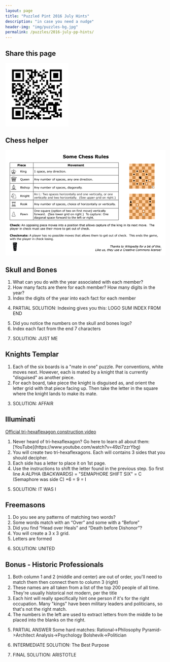 ```yaml
---
layout: page
title: "Puzzled Pint 2016 July Hints"
description: "in case you need a nudge"
header-img: "img/puzzles-bg.jpg"
permalink: /puzzles/2016-july-pp-hints/
---
```


## Share this page

[![QR code][qr]][qr]

[qr]: /img/20160712/pp-2016-july-hint-qr.png

## Chess helper

[![Chess helper][chess helper]][chess helper]

[chess helper]: /img/20160712/pp-chess-helper.png

## Skull and Bones

1. <span class="spoiler">
   What can you do with the year associated with each member?
   </span>

2. <span class="spoiler">
   How many facts are there for each member? How many digits in the year?
   </span>

3. <span class="spoiler">
   Index the digits of the year into each fact for each member
   </span>

4. PARTIAL SOLUTION: <span class="spoiler">
   Indexing gives you this: LOGO SUM INDEX FROM END
   </span>

5. <span class="spoiler">
   Did you notice the numbers on the skull and bones logo?
   </span>

6. <span class="spoiler">
   Index each fact from the end 7 characters
   </span>

7. SOLUTION: <span class="spoiler">
   JUST ME
   </span>

## Knights Templar

1. <span class="spoiler">
   Each of the six boards is a "mate in one" puzzle. Per conventions, white moves next.
   However, each is mated by a knight that is currently "disguised" as another piece.
   </span>

2. <span class="spoiler">
   For each board, take piece the knight is disguised as, and orient the letter grid with
   that piece facing up. Then take the letter in the square where the knight lands to
   make its mate.
   </span>

3. SOLUTION: <span class="spoiler">
   AFFAIR
   </span>

## Illuminati

[Official tri-hexaflexagon construction video][official video]

[official video]: https://www.youtube.com/watch?v=fEcMEgkEg24

1. <span class="spoiler">
   Never heard of tri-hexaflexagon? Go here to learn all about them:
   </span>
   [YouTube](https://www.youtube.com/watch?v=49zi7zzrYbg)

2. <span class="spoiler">
   You will create two tri-hexaflexagons. Each will contains 3 sides that you should
   decipher.
   </span>

3. <span class="spoiler">
   Each side has a letter to place it on 1st page.
   </span>

4. <span class="spoiler">
   Use the instructions to shift the letter found in the previous step. So first line
   A:ALPHA (BACKWARDS) = "SEMAPHORE SHIFT SIX" = C (Semaphore was side
   C) +6 = 9 = I
   </span>

5. SOLUTION: <span class="spoiler">
   IT WAS I
   </span>

## Freemasons

1. <span class="spoiler">
   Do you see any patterns of matching two words?
   </span>

2. <span class="spoiler">
   Some words match with an “Over” and some with a “Before”
   </span>

3. <span class="spoiler">
   Did you find “Head over Heals” and “Death before Dishonor”?
   </span>

4. <span class="spoiler">
   You will create a 3 x 3 grid.
   </span>

5. <span class="spoiler">
   Letters are formed
   </span>

6. SOLUTION: <span class="spoiler">
   UNITED
   </span>

## Bonus - Historic Professionals

1. <span class="spoiler">
   Both column 1 and 2 (middle and center) are out of order, you'll need to match them
   then connect them to column 3 (right)
   </span>

2. <span class="spoiler">
   These names are all taken from a list of the top 200 people of all time. They're
   usually historical not modern, per the title
   </span>

3. <span class="spoiler">
   Each hint will really specifically hint one person if it's for the right occupation. Many
   "kings" have been military leaders and politicians, so that's not the right match.
   </span>

4. <span class="spoiler">
   The numbers in the left are used to extract letters from the middle to be placed into
   the blanks on the right.
   </span>

5. PARTIAL ANSWER
   <span class="spoiler">
   Some hard matches: Rational->Philosophy Pyramid->Architect
   Analysis->Psychology Bolshevik->Politician
   </span>

6. INTERMEDIATE SOLUTION: <span class="spoiler">
   The Best Purpose
   </span>

7. FINAL SOLUTION: <span class="spoiler">
   ARISTOTLE
   </span>
